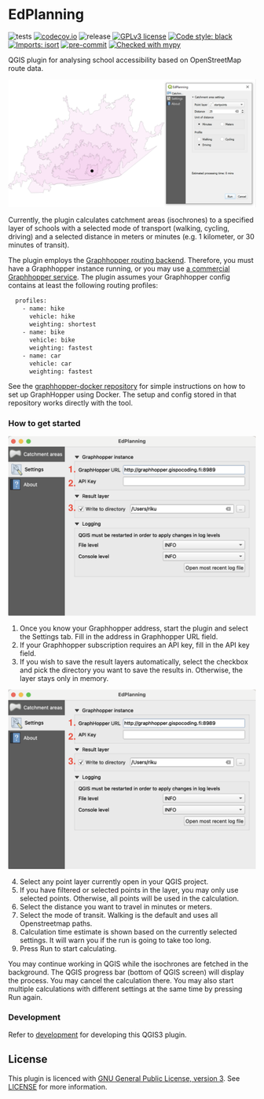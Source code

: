 

# EdPlanning
![tests](https://github.com/GispoCoding/edplanning/workflows/Tests/badge.svg)
[![codecov.io](https://codecov.io/github/GispoCoding/edplanning/coverage.svg?branch=master)](https://codecov.io/github/GispoCoding/edplanning?branch=master)
![release](https://github.com/GispoCoding/edplanning/workflows/Release/badge.svg)
[![GPLv3 license](https://img.shields.io/badge/License-GPLv3-blue.svg)](http://perso.crans.org/besson/LICENSE.html)
[![Code style: black](https://img.shields.io/badge/code%20style-black-000000.svg)](https://github.com/psf/black)
[![Imports: isort](https://img.shields.io/badge/%20imports-isort-%231674b1?style=flat&labelColor=ef8336)](https://pycqa.github.io/isort/)
[![pre-commit](https://img.shields.io/badge/pre--commit-enabled-brightgreen?logo=pre-commit&logoColor=white)](https://github.com/pre-commit/pre-commit)
[![Checked with mypy](http://www.mypy-lang.org/static/mypy_badge.svg)](http://mypy-lang.org/)

QGIS plugin for analysing school accessibility based on OpenStreetMap route data.

![Isochrones in QGIS](imgs/screenshot_ui.PNG)

Currently, the plugin calculates catchment areas (isochrones) to a specified layer of schools with a selected mode of transport (walking, cycling, driving) and a selected distance in meters or minutes (e.g. 1 kilometer, or 30 minutes of transit).

The plugin employs the [Graphhopper routing backend](https://github.com/graphhopper/graphhopper). Therefore, you must have a Graphhopper instance running, or you may use [a commercial Graphhopper service](https://www.graphhopper.com/). The plugin assumes your Graphhopper config contains at least the following routing profiles:
```
  profiles:
    - name: hike
      vehicle: hike
      weighting: shortest
    - name: bike
      vehicle: bike
      weighting: fastest
    - name: car
      vehicle: car
      weighting: fastest
```

See the [graphhopper-docker repository](https://github.com/GispoCoding/graphhopper-docker) for simple instructions on how to set up GraphHopper using Docker. The setup and config stored in that repository works directly with the tool.

### How to get started

![Settings panel](imgs/settings.png)

1. Once you know your Graphhopper address, start the plugin and select the Settings tab. Fill in the address in Graphhopper URL field.
2. If your Graphhopper subscription requires an API key, fill in the API key field.
3. If you wish to save the result layers automatically, select the checkbox and pick the directory you want to save the results in. Otherwise, the layer stays only in memory.

![Catchment area panel](imgs/settings.png)

4. Select any point layer currently open in your QGIS project.
5. If you have filtered or selected points in the layer, you may only use selected points. Otherwise, all points will be used in the calculation.
6. Select the distance you want to travel in minutes or meters.
7. Select the mode of transit. Walking is the default and uses all Openstreetmap paths.
8. Calculation time estimate is shown based on the currently selected settings. It will warn you if the run is going to take too long.
9. Press Run to start calculating.

You may continue working in QGIS while the isochrones are fetched in the background. The QGIS progress bar (bottom of QGIS screen) will display the process. You may cancel the calculation there. You may also start multiple calculations with different settings at the same time by pressing Run again.

### Development

Refer to [development](docs/development.md) for developing this QGIS3 plugin.

## License
This plugin is licenced with
[GNU General Public License, version 3](https://www.gnu.org/licenses/gpl-3.0.html).
See [LICENSE](LICENSE) for more information.
